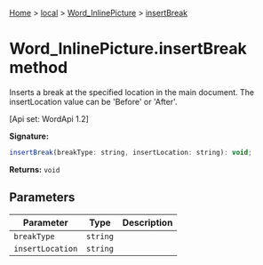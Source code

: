 [Home](./index) &gt; [local](local.md) &gt; [Word\_InlinePicture](local.word_inlinepicture.md) &gt; [insertBreak](local.word_inlinepicture.insertbreak.md)

# Word\_InlinePicture.insertBreak method

Inserts a break at the specified location in the main document. The insertLocation value can be 'Before' or 'After'. 

 \[Api set: WordApi 1.2\]

**Signature:**
```javascript
insertBreak(breakType: string, insertLocation: string): void;
```
**Returns:** `void`

## Parameters

|  Parameter | Type | Description |
|  --- | --- | --- |
|  `breakType` | `string` |  |
|  `insertLocation` | `string` |  |

